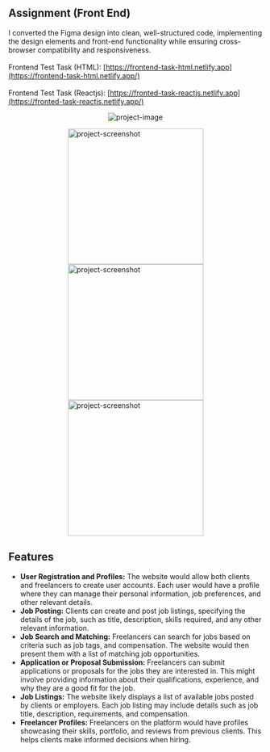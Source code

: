 ## Assignment (Front End)

I converted the Figma design into clean, well-structured code, implementing the design elements and front-end functionality while ensuring cross-browser compatibility and responsiveness.
<br/><br/>
Frontend Test Task (HTML): [https://frontend-task-html.netlify.app](https://frontend-task-html.netlify.app/)
<br/><br/>
Frontend Test Task (Reactjs): [https://fronted-task-reactjs.netlify.app](https://fronted-task-reactjs.netlify.app/)

<p align="center"><img src="https://i.ibb.co.com/Kzgtphj/Screenshot-4.png" alt="project-image"></p>
<div style="display: flex;flex-wrap: wrap;justify-content: center;align-items: center;">
  <img src="https://i.ibb.co.com/SNM0tC2/Screenshot-5-min.png" alt="project-screenshot" width="269">
  <img src="https://i.ibb.co.com/c88q3vq/Screenshot-6-min.png" alt="project-screenshot" width="269">
  <img src="https://i.ibb.co.com/0nP5P5d/Screenshot-7-min.png" alt="project-screenshot" width="269">
</div>
<p></p>

## Features
 - <b>User Registration and Profiles:</b> The website would allow both clients and freelancers to create user accounts. Each user would have a profile where they can manage their personal information, job preferences, and other relevant details.
 - <b>Job Posting:</b> Clients can create and post job listings, specifying the details of the job, such as title, description, skills required, and any other relevant information.
 - <b>Job Search and Matching:</b> Freelancers can search for jobs based on criteria such as job tags, and compensation. The website would then present them with a list of matching job opportunities.
 - <b>Application or Proposal Submission:</b> Freelancers can submit applications or proposals for the jobs they are interested in. This might involve providing information about their qualifications, experience, and why they are a good fit for the job.
 - <b>Job Listings:</b> The website likely displays a list of available jobs posted by clients or employers. Each job listing may include details such as job title, description, requirements, and compensation.
 - <b>Freelancer Profiles:</b> Freelancers on the platform would have profiles showcasing their skills, portfolio, and reviews from previous clients. This helps clients make informed decisions when hiring.
